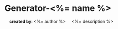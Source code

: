 # Generator-<%= name %>
&nbsp;&nbsp;&nbsp;&nbsp;**created by**: <%= author %>
&nbsp;&nbsp;&nbsp;&nbsp;<%= description %>

